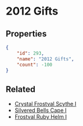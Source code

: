 # 2012 Gifts

<no description available>

## Properties

```json
{
    "id": 293,
    "name": "2012 Gifts",
    "count": -100
}
```

## Related

- [Crystal Frostval Scythe I](../items/8033-crystal-frostval-scythe-i.md)
- [Silvered Bells Cape I](../items/8034-silvered-bells-cape-i.md)
- [Frostval Ruby Helm I](../items/8035-frostval-ruby-helm-i.md)


